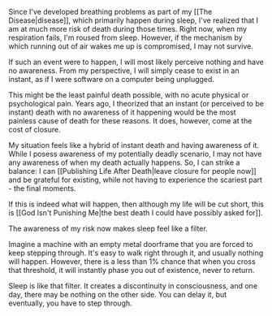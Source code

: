 Since I've developed breathing problems as part of my [[The Disease|disease]], which primarily happen during sleep, I've realized that I am at much more risk of death during those times. Right now, when my respiration fails, I'm roused from sleep. However, if the mechanism by which running out of air wakes me up is compromised, I may not survive.

If such an event were to happen, I will most likely perceive nothing and have no awareness. From my perspective, I will simply cease to exist in an instant, as if I were software on a computer being unplugged.

This might be the least painful death possible, with no acute physical or psychological pain. Years ago, I theorized that an instant (or perceived to be instant) death with no awareness of it happening would be the most painless cause of death for these reasons. It does, however, come at the cost of closure.

My situation feels like a hybrid of instant death and having awareness of it. While I posess awareness of my potentially deadly scenario, I may not have any awareness of when my death actually happens. So, I can strike a balance: I can [[Publishing Life After Death|leave closure for people now]] and be grateful for existing, while not having to experience the scariest part - the final moments.

If this is indeed what will happen, then although my life will be cut short, this is [[God Isn't Punishing Me|the best death I could have possibly asked for]].

The awareness of my risk now makes sleep feel like a filter.

Imagine a machine with an empty metal doorframe that you are forced to keep stepping through. It's easy to walk right through it, and usually nothing will happen. However, there is a less than 1% chance that when you cross that threshold, it will instantly phase you out of existence, never to return.

Sleep is like that filter. It creates a discontinuity in consciousness, and one day, there may be nothing on the other side. You can delay it, but eventually, you have to step through.
